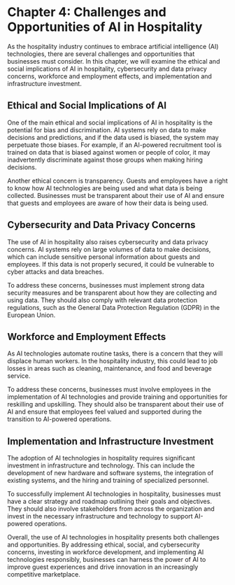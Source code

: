 Chapter 4: Challenges and Opportunities of AI in Hospitality
============================================================

As the hospitality industry continues to embrace artificial intelligence (AI) technologies, there are several challenges and opportunities that businesses must consider. In this chapter, we will examine the ethical and social implications of AI in hospitality, cybersecurity and data privacy concerns, workforce and employment effects, and implementation and infrastructure investment.

Ethical and Social Implications of AI
-------------------------------------

One of the main ethical and social implications of AI in hospitality is the potential for bias and discrimination. AI systems rely on data to make decisions and predictions, and if the data used is biased, the system may perpetuate those biases. For example, if an AI-powered recruitment tool is trained on data that is biased against women or people of color, it may inadvertently discriminate against those groups when making hiring decisions.

Another ethical concern is transparency. Guests and employees have a right to know how AI technologies are being used and what data is being collected. Businesses must be transparent about their use of AI and ensure that guests and employees are aware of how their data is being used.

Cybersecurity and Data Privacy Concerns
---------------------------------------

The use of AI in hospitality also raises cybersecurity and data privacy concerns. AI systems rely on large volumes of data to make decisions, which can include sensitive personal information about guests and employees. If this data is not properly secured, it could be vulnerable to cyber attacks and data breaches.

To address these concerns, businesses must implement strong data security measures and be transparent about how they are collecting and using data. They should also comply with relevant data protection regulations, such as the General Data Protection Regulation (GDPR) in the European Union.

Workforce and Employment Effects
--------------------------------

As AI technologies automate routine tasks, there is a concern that they will displace human workers. In the hospitality industry, this could lead to job losses in areas such as cleaning, maintenance, and food and beverage service.

To address these concerns, businesses must involve employees in the implementation of AI technologies and provide training and opportunities for reskilling and upskilling. They should also be transparent about their use of AI and ensure that employees feel valued and supported during the transition to AI-powered operations.

Implementation and Infrastructure Investment
--------------------------------------------

The adoption of AI technologies in hospitality requires significant investment in infrastructure and technology. This can include the development of new hardware and software systems, the integration of existing systems, and the hiring and training of specialized personnel.

To successfully implement AI technologies in hospitality, businesses must have a clear strategy and roadmap outlining their goals and objectives. They should also involve stakeholders from across the organization and invest in the necessary infrastructure and technology to support AI-powered operations.

Overall, the use of AI technologies in hospitality presents both challenges and opportunities. By addressing ethical, social, and cybersecurity concerns, investing in workforce development, and implementing AI technologies responsibly, businesses can harness the power of AI to improve guest experiences and drive innovation in an increasingly competitive marketplace.
